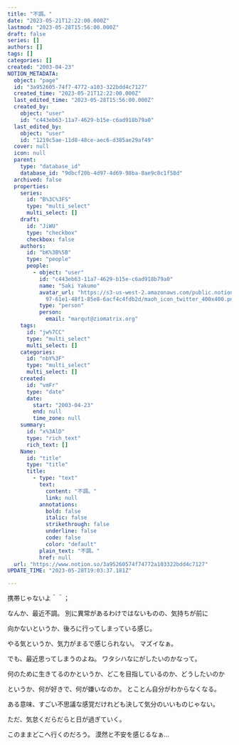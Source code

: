 ```yaml
---
title: "不調。"
date: "2023-05-21T12:22:00.000Z"
lastmod: "2023-05-28T15:56:00.000Z"
draft: false
series: []
authors: []
tags: []
categories: []
created: "2003-04-23"
NOTION_METADATA:
  object: "page"
  id: "3a952605-74f7-4772-a103-322bdd4c7127"
  created_time: "2023-05-21T12:22:00.000Z"
  last_edited_time: "2023-05-28T15:56:00.000Z"
  created_by:
    object: "user"
    id: "c443eb63-11a7-4629-b15e-c6ad918b79a0"
  last_edited_by:
    object: "user"
    id: "1219c5ae-11d8-48ce-aec6-d385ae29af49"
  cover: null
  icon: null
  parent:
    type: "database_id"
    database_id: "9dbcf20b-4d97-4d69-98ba-8ae9c8c1f58d"
  archived: false
  properties:
    series:
      id: "B%3C%3FS"
      type: "multi_select"
      multi_select: []
    draft:
      id: "JiWU"
      type: "checkbox"
      checkbox: false
    authors:
      id: "bK%3B%5B"
      type: "people"
      people:
        - object: "user"
          id: "c443eb63-11a7-4629-b15e-c6ad918b79a0"
          name: "Saki Yakumo"
          avatar_url: "https://s3-us-west-2.amazonaws.com/public.notion-static.com/3ad1c4\
            97-61e1-48f1-85e8-6acf4c4fdb2d/maoh_icon_twitter_400x400.png"
          type: "person"
          person:
            email: "marqut@ziomatrix.org"
    tags:
      id: "jw%7CC"
      type: "multi_select"
      multi_select: []
    categories:
      id: "nbY%3F"
      type: "multi_select"
      multi_select: []
    created:
      id: "vmFr"
      type: "date"
      date:
        start: "2003-04-23"
        end: null
        time_zone: null
    summary:
      id: "x%3AlD"
      type: "rich_text"
      rich_text: []
    Name:
      id: "title"
      type: "title"
      title:
        - type: "text"
          text:
            content: "不調。"
            link: null
          annotations:
            bold: false
            italic: false
            strikethrough: false
            underline: false
            code: false
            color: "default"
          plain_text: "不調。"
          href: null
  url: "https://www.notion.so/3a95260574f74772a103322bdd4c7127"
UPDATE_TIME: "2023-05-28T19:03:37.181Z"

---
```

<link rel="stylesheet" href="https://cdn.jsdelivr.net/npm/katex@0.16.2/dist/katex.min.css" integrity="sha384-bYdxxUwYipFNohQlHt0bjN/LCpueqWz13HufFEV1SUatKs1cm4L6fFgCi1jT643X" crossorigin="anonymous">


携帯じゃないよ＾＾；


なんか、最近不調。 別に異常があるわけではないものの、気持ちが前に


向かないというか、後ろに行ってしまっている感じ。


やる気というか、気力がまるで感じられない。 マズイなぁ。


でも、最近思ってしまうのよね。 ワタシハなにがしたいのかなって。


何のために生きてるのかというか、どこを目指しているのか、どうしたいのか


というか、何が好きで、何が嫌いなのか。 とことん自分がわからなくなる。


ある意味、すごい不思議な感覚だけれども決して気分のいいものじゃない。


ただ、気怠くだらだらと日が過ぎていく。


このままどこへ行くのだろう。 漠然と不安を感じるなぁ…

